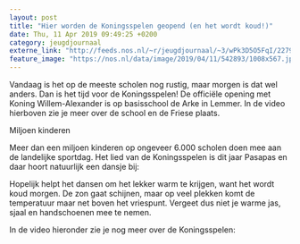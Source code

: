 ```yaml
---
layout: post
title: "Hier worden de Koningsspelen geopend (en het wordt koud!)"
date: Thu, 11 Apr 2019 09:49:25 +0200
category: jeugdjournaal
externe_link: "http://feeds.nos.nl/~r/jeugdjournaal/~3/wPk3D5O5FqI/2279946"
feature_image: "https://nos.nl/data/image/2019/04/11/542893/1008x567.jpg"
---
```


<p>Vandaag is het op de meeste scholen nog rustig, maar morgen is dat wel anders. Dan is het tijd voor de Koningsspelen! De officiële opening met Koning Willem-Alexander is op basisschool de Arke in Lemmer. In de video hierboven zie je meer over de school en de Friese plaats.</p>
<p>Miljoen kinderen</p>
<p>Meer dan een miljoen kinderen op ongeveer 6.000 scholen doen mee aan de landelijke sportdag. Het lied van de Koningsspelen is dit jaar Pasapas en daar hoort natuurlijk een dansje bij:</p>
<p>Hopelijk helpt het dansen om het lekker warm te krijgen, want het wordt koud morgen. De zon gaat schijnen, maar op veel plekken komt de temperatuur maar net boven het vriespunt. Vergeet dus niet je warme jas, sjaal en handschoenen mee te nemen.</p>
<p>In de video hieronder zie je nog meer over de Koningsspelen:</p><img src="http://feeds.feedburner.com/~r/jeugdjournaal/~4/wPk3D5O5FqI" height="1" width="1" alt=""/>
